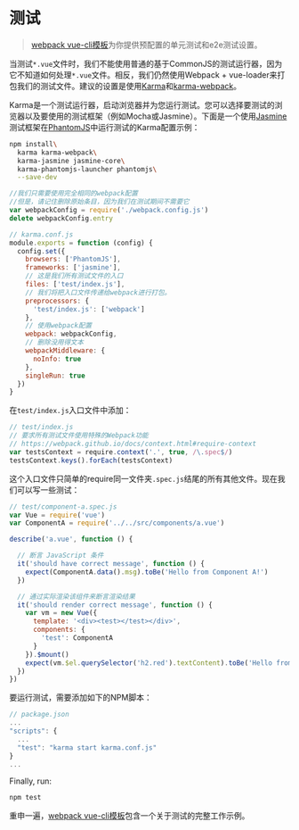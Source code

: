 # 测试

> [webpack vue-cli模板](https://github.com/vuejs-templates/webpack)为你提供预配置的单元测试和e2e测试设置。

当测试`*.vue`文件时，我们不能使用普通的基于CommonJS的测试运行器，因为它不知道如何处理`*.vue`文件。相反，我们仍然使用Webpack + vue-loader来打包我们的测试文件。建议的设置是使用[Karma](http://karma-runner.github.io/0.13/index.html)和[karma-webpack](https://github.com/webpack/karma-webpack)。

Karma是一个测试运行器，启动浏览器并为您运行测试。您可以选择要测试的浏览器以及要使用的测试框架（例如Mocha或Jasmine）。下面是一个使用[Jasmine](http://jasmine.github.io/edge/introduction.html)测试框架在[PhantomJS](http://phantomjs.org/)中运行测试的Karma配置示例：

``` bash
npm install\
  karma karma-webpack\
  karma-jasmine jasmine-core\
  karma-phantomjs-launcher phantomjs\
  --save-dev
```

``` js
//我们只需要使用完全相同的webpack配置
//但是，请记住删除原始条目，因为我们在测试期间不需要它
var webpackConfig = require('./webpack.config.js')
delete webpackConfig.entry

// karma.conf.js
module.exports = function (config) {
  config.set({
    browsers: ['PhantomJS'],
    frameworks: ['jasmine'],
    // 这是我们所有测试文件的入口
    files: ['test/index.js'],
    // 我们将把入口文件传递给webpack进行打包。
    preprocessors: {
      'test/index.js': ['webpack']
    },
    // 使用webpack配置
    webpack: webpackConfig,
    // 删除没用得文本
    webpackMiddleware: {
      noInfo: true
    },
    singleRun: true
  })
}
```

在`test/index.js`入口文件中添加：

``` js
// test/index.js
// 要求所有测试文件使用特殊的Webpack功能
// https://webpack.github.io/docs/context.html#require-context
var testsContext = require.context('.', true, /\.spec$/)
testsContext.keys().forEach(testsContext)
```

这个入口文件只简单的require同一文件夹`.spec.js`结尾的所有其他文件。现在我们可以写一些测试：

``` js
// test/component-a.spec.js
var Vue = require('vue')
var ComponentA = require('../../src/components/a.vue')

describe('a.vue', function () {

  // 断言 JavaScript 条件
  it('should have correct message', function () {
    expect(ComponentA.data().msg).toBe('Hello from Component A!')
  })

  // 通过实际渲染该组件来断言渲染结果
  it('should render correct message', function () {
    var vm = new Vue({
      template: '<div><test></test></div>',
      components: {
        'test': ComponentA
      }
    }).$mount()
    expect(vm.$el.querySelector('h2.red').textContent).toBe('Hello from Component A!')
  })
})
```

要运行测试，需要添加如下的NPM脚本：

``` js
// package.json
...
"scripts": {
  ...
  "test": "karma start karma.conf.js"
}
...
```

Finally, run:

``` bash
npm test
```

重申一遍，[webpack vue-cli模板](https://github.com/vuejs-templates/webpack)包含一个关于测试的完整工作示例。
